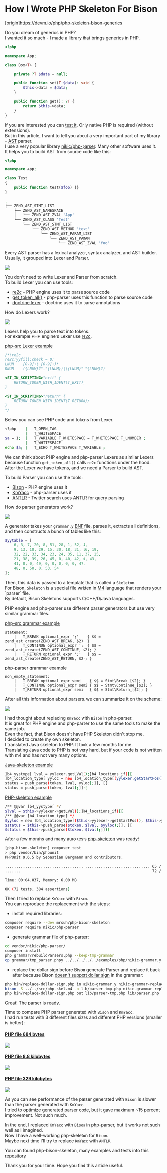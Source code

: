 # How I Wrote PHP Skeleton For Bison

[origin]https://devm.io/php/php-skeleton-bison-generics

Do you dream of generics in PHP?<br>
I wanted it so much - I made a library that brings generics in PHP.
```php
<?php

namespace App;

class Box<T> {

    private ?T $data = null;

    public function set(T $data): void {
        $this->data = $data;
    }

    public function get(): ?T {
        return $this->data;
    }
}
```
If you are interested you can [test it](https://github.com/mrsuh/php-generics). Only native PHP is required (without extensions).<br>
But in this article, I want to tell you about a very important part of my library - [AST](https://en.wikipedia.org/wiki/Abstract_syntax_tree) parser.<br>
I use a very popular library [nikic/php-parser](https://github.com/nikic/PHP-Parser). Many other software uses it.<br>
It helps you to build AST from source code like this:

```php
<?php

namespace App;

class Test
{
    public function test($foo) {}
}
```

```bash
.
├── ZEND_AST_STMT_LIST
    ├── ZEND_AST_NAMESPACE
    │   └── ZEND_AST_ZVAL 'App'
    └── ZEND_AST_CLASS 'Test'
        └── ZEND_AST_STMT_LIST
            └── ZEND_AST_METHOD 'test'
                └── ZEND_AST_PARAM_LIST
                    └── ZEND_AST_PARAM
                        └── ZEND_AST_ZVAL 'foo'
```

Every AST parser has a lexical analyzer, syntax analyzer, and AST builder. Usually, it grouped into Lexer and Parser.

![](./images/ast-builder.webp)

You don't need to write Lexer and Parser from scratch.<br>
To build Lexer you can use tools:
* [re2c](https://re2c.org) - PHP engine uses it to parse source code
* [get_token_all()](https://www.php.net/manual/en/function.token-get-all.php) - php-parser uses this function to parse source code
* [doctrine lexer](https://github.com/doctrine/lexer) - doctrine uses it to parse annotations

How do Lexers work?

![](./images/lexer.webp)

Lexers help you to parse text into tokens.<br>
For example PHP engine's Lexer use [re2c](https://re2c.org).

[php-src Lexer example](https://github.com/php/php-src/blob/master/Zend/zend_language_scanner.l)
```c
/*!re2c
re2c:yyfill:check = 0;
LNUM	[0-9]+(_[0-9]+)*
DNUM	({LNUM}?"."{LNUM})|({LNUM}"."{LNUM}?)

<ST_IN_SCRIPTING>"exit" {
	RETURN_TOKEN_WITH_IDENT(T_EXIT);
}

<ST_IN_SCRIPTING>"return" {
	RETURN_TOKEN_WITH_IDENT(T_RETURN);
}
*/
```

Below you can see PHP code and tokens from Lexer.
```bash
<?php    |   T_OPEN_TAG
         |   T_WHITESPACE
$a = 1;  |   T_VARIABLE T_WHITESPACE = T_WHITESPACE T_LNUMBER ;
         |   T_WHITESPACE
echo $a; |   T_ECHO T_WHITESPACE T_VARIABLE ;
```

We can think about PHP engine and php-parser Lexers as similar Lexers because function `get_token_all()` calls `re2c` functions under the hood.<br>
After the Lexer we have tokens, and we need a Parser to build AST.

To build Parser you can use the tools:
* [Bison](https://www.gnu.org/software/bison/) - PHP engine uses it
* [KmYacc](https://github.com/ircmaxell/PHP-Yacc) - php-parser uses it
* [ANTLR](https://www.antlr.org) - Twitter search uses ANTLR for query parsing

How do parser generators work?

![](./images/parser-generator.webp)

A generator takes your `grammar.y` [BNF](https://en.wikipedia.org/wiki/Backus–Naur_form) file, parses it, extracts all definitions, and then constructs a bunch of tables like this:
```php
$yytable = [
    6, 3, 7, 20, 8, 51, 28, 1, 52, 4,
    9, 13, 10, 29, 15, 30, 18, 31, 16, 19,
    32, 22, 33, 34, 23, 24, 35, 11, 37, 25,
    21, 38, 39, 26, 45, 0, 40, 42, 0, 43,
    41, 0, 0, 49, 0, 0, 0, 0, 0, 47,
    48, 0, 50, 0, 53, 54
];
```

Then, this data is passed to a template that is called a `Skeleton`.<br>
For Bison, `Skeleton` is a special file written in [M4](https://en.wikipedia.org/wiki/M4_(computer_language)) language that renders your `parser` file.<br>
By default, Bison Skeletons supports C/C++/D/Java languages.

PHP engine and php-parser use different parser generators but use very similar grammar files.

[php-src grammar example](https://github.com/php/php-src/blob/master/Zend/zend_language_parser.y)
```bnf
statement:
    |   T_BREAK optional_expr ';'    { $$ = zend_ast_create(ZEND_AST_BREAK, $2); }
    |   T_CONTINUE optional_expr ';' { $$ = zend_ast_create(ZEND_AST_CONTINUE, $2); }
    |   T_RETURN optional_expr ';'   { $$ = zend_ast_create(ZEND_AST_RETURN, $2); }
```

[php-parser grammar example](https://github.com/nikic/PHP-Parser/blob/4.x/grammar/php7.y)
```bnf
non_empty_statement:
    |   T_BREAK optional_expr semi    { $$ = Stmt\Break_[$2]; }
    |   T_CONTINUE optional_expr semi { $$ = Stmt\Continue_[$2]; }
    |   T_RETURN optional_expr semi   { $$ = Stmt\Return_[$2]; }
```

After all this information about parsers, we can summarize it on the scheme:

![](./images/bison-kmyacc.webp)

I had thought about replacing `KmYacc` with `Bison` in php-parser.<br>
It is great for PHP engine and php-parser to use the same tools to make the same job.<br>
Even the fact, that Bison doesn't have PHP Skeleton didn't stop me.<br>
I decided to create my own skeleton.<br>
I translated Java skeleton to PHP. It took a few months for me.<br>
Translating Java code to PHP is not very hard, but if your code is not written with m4 and has not very many options.

[Java-skeleton example](https://github.com/akimd/bison/blob/master/data/skeletons/lalr1.java)
```bash
]b4_yystype[ lval = yylexer.getLVal();]b4_locations_if([[
]b4_location_type[ yyloc = new ]b4_location_type[(yylexer.getStartPos(), yylexer.getEndPos());
status = push_parse(token, lval, yyloc);]], [[
status = push_parse(token, lval);]])[
```

[PHP-skeleton example](https://github.com/mrsuh/php-bison-skeleton/blob/master/src/lalr1.php)
```bash
/** @@var ]b4_yystype[ */
$lval = $this->yylexer->getLVal();]b4_locations_if([[
/** @@var ]b4_location_type[ */
$yyloc = new ]b4_location_type[($this->yylexer->getStartPos(), $this->yylexer->getEndPos());
$status = $this->push_parse($token, $lval, $yyloc);]], [[
$status = $this->push_parse($token, $lval);]])[
```

After a few months and many auto tests [php-skeleton](https://github.com/mrsuh/php-bison-skeleton) was ready!

```bash
[php-bison-skeleton] composer test
> php vendor/bin/phpunit
PHPUnit 9.6.5 by Sebastian Bergmann and contributors.

................................................................. 65 / 72 ( 90%)
.......                                                           72 / 72 (100%)

Time: 00:04.037, Memory: 6.00 MB

OK (72 tests, 384 assertions)
```

Then I tried to replace `KmYacc` with `Bison`.<br>
You can reproduce the replacement with the steps:

* install required libraries:
```bash
composer require --dev mrsuh/php-bison-skeleton
composer require nikic/php-parser
```

* generate grammar file of php-parser:
```bash
cd vendor/nikic/php-parser/
composer install
php grammar/rebuildParsers.php --keep-tmp-grammar
cp grammar/tmp_parser.phpy ../../../../../examples/php/nikic-grammar.y
```

* replace the dollar sign before Bison generate Parser and replace it back after because Bison [doesn't support dollar sign](https://github.com/akimd/bison/issues/100) in the grammar:
```bash
php bin/replace-dollar-sign.php in nikic-grammar.y nikic-grammar-replaced.y
bison -S ../../src/php-skel.m4 -o lib/parser-tmp.php nikic-grammar-replaced.y
php bin/replace-dollar-sign.php out lib/parser-tmp.php lib/parser.php
```

Great! The parser is ready.

Time to compare PHP parser generated with `Bison` and `KmYacc`.<br>
I had run tests with 3 different files sizes and different PHP versions (smaller is better):

#### [PHP file 684 bytes](https://github.com/mrsuh/php-bison-skeleton/blob/master/examples/php/bin/parse-bison.php)
![](./images/chart-little.webp)

#### [PHP file 8.8 kilobytes](https://github.com/nikic/PHP-Parser/blob/4.x/lib/PhpParser/Lexer/Emulative.php)
![](./images/chart-mid.webp)

#### [PHP file 329 kilobytes](https://github.com/mrsuh/php-bison-skeleton/blob/master/examples/php/lib/parser.php)
![](./images/chart-big.webp)

As you can see performance of the parser generated with `Bison` is slower than the parser generated with `KmYacc`.<br>
I tried to optimize generated parser code, but it gave maximum  ~15 percent improvement. Not such much.<br>

In the end, I replaced `KmYacc` with `Bison` in php-parser, but it works not such well as I imagined.<br>
Now I have a well-working php-skeleton for `Bison`.<br>
Maybe next time I'll try to replace `KmYacc` with `ANTLR`.

You can found php-bison-skeleton, many examples and tests into this [repository](https://github.com/mrsuh/php-bison-skeleton)

Thank you for your time. Hope you find this article useful.

